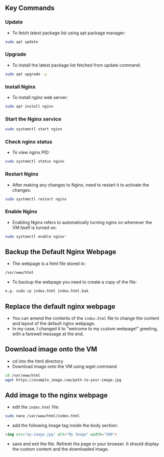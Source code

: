 ## Key Commands

### Update

- To fetch latest package list using apt package manager:

```bash
sudo apt update
```

### Upgrade

- To install the latest package list fetched from update command:

```bash
sudo apt upgrade -y
```

### Install Nginx

- To install nginx web server:

```bash
sudo apt install nginx
```

### Start the Nginx service

```bash
sudo systemctl start nginx
```

### Check nginx status

- To view nginx PID:
  
```bash
sudo systemctl status nginx
```

### Restart Nginx

- After making any changes to Nginx, need to restart it to activate the changes:

```bash
sudo systemctl restart nginx
```

### Enable Nginx

- Enabling Nginx refers to automatically turning nginx on whenever the VM itself is turned on:

```bash
sudo systemctl enable nginx"
```

## Backup the Default Nginx Webpage

- The webpage is a html file stored in:
  
```bash
/var/www/html
```

- To backup the webpage you need to create a copy of the file:

```bash
e.g. sudo cp index.html index.html.bak
```

## Replace the default nginx webpage

- You can amend the contents of the `index.html` file to change the content and layout of the default nginx webpage.
- In my case, I changed it to "welcome to my custom webpage!" greeting, with a farewell message at the end.

## Download image onto the VM

- cd into the html directory
- Download image onto the VM using wget command

```bash
cd /var/www/html
wget https://example_image.com/path-to-your-image.jpg
```

## Add image to the nginx webpage

- edit the `index.html` file:

```bash
sudo nano /var/www/html/index.html
```

- add the following image tag inside the body section:

```html
<img src="my-image.jpg" alt="My Image" width="500">
```

- save and exit the file. Refresh the page in your browser. It should display the custom content and the downloaded image.